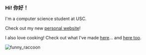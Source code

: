 ### Hi! 你好！

I'm a computer science student at USC.

Check out my new [personal website](sihan.me)!

I also love cooking! Check out what I've made [here](https://instagram.com/thecalecafe)... and [here too](https://vsco.co/dvsnho).

![funny_raccoon](https://i.pinimg.com/736x/b3/2e/e6/b32ee6cbba8b3cacfd640e390a649e8d.jpg)

<!--
**dvsho/dvsho** is a ✨ _special_ ✨ repository because its `README.md` (this file) appears on your GitHub profile.

Here are some ideas to get you started:

- 🔭 I’m currently working on ...
- 🌱 I’m currently learning ...
- 👯 I’m looking to collaborate on ...
- 🤔 I’m looking for help with ...
- 💬 Ask me about ...
- 📫 How to reach me: ...
- 😄 Pronouns: ...
- ⚡ Fun fact: ...
-->

